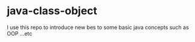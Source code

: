 # java-class-object
I use this repo to introduce new bes to some basic java concepts such as OOP ...etc
